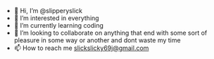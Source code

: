 - 👋 Hi, I’m @slipperyslick
- 👀 I’m interested in everything  
- 🌱 I’m currently learning coding 
- 💞️ I’m looking to collaborate on anything that end with some sort of pleasure in some way or another and dont waste my time
- 📫 How to reach me slickslicky69j@gmail.com

<!---
slipperyslick/slipperyslick is a ✨ special ✨ repository because its `README.md` (this file) appears on your GitHub profile.
You can click the Preview link to take a look at your changes.
--->
